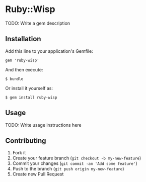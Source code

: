 # Ruby::Wisp

TODO: Write a gem description

## Installation

Add this line to your application's Gemfile:

    gem 'ruby-wisp'

And then execute:

    $ bundle

Or install it yourself as:

    $ gem install ruby-wisp

## Usage

TODO: Write usage instructions here

## Contributing

1. Fork it
2. Create your feature branch (`git checkout -b my-new-feature`)
3. Commit your changes (`git commit -am 'Add some feature'`)
4. Push to the branch (`git push origin my-new-feature`)
5. Create new Pull Request

